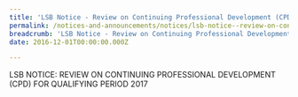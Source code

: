 ```yaml
---
title: 'LSB Notice - Review on Continuing Professional Development (CPD) for Qualifying Period 2017'
permalink: /notices-and-announcements/notices/lsb-notice--review-on-continuing-professional-development--cpd--/
breadcrumb: 'LSB Notice - Review on Continuing Professional Development (CPD) for Qualifying Period 2017'
date: 2016-12-01T00:00:00.000Z

---
```



LSB NOTICE: REVIEW ON CONTINUING PROFESSIONAL DEVELOPMENT (CPD) FOR QUALIFYING PERIOD 2017
